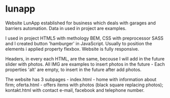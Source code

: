 # lunapp

Website LunApp established for business which deals with garages and barriers automation. Data in used in project are examples.

I used in project HTML5 with methology BEM, CSS with preprocessor SASS and I created button 'hamburger' in JavaScript. 
Usually to position the elements i applied property flexbox.
Website is fully responsive.

Headers, in every each HTML, are the same, becouse I will add in the future slider with photos.
All IMG are examples to insert photos in the future - Each properties 'alt' are empty, to insert in the future after add photos.

The website has 3 subpages - index.html - home with information about firm; 
oferta.html - offers items with photos (black square replacing photos);
kontakt.html with contact e-mail, facebook and telephone number.
